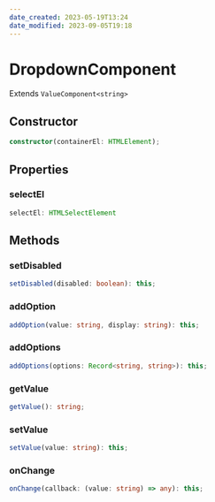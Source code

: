 ```yaml
---
date_created: 2023-05-19T13:24
date_modified: 2023-09-05T19:18
---
```

# DropdownComponent

Extends `ValueComponent<string>`

## Constructor

```ts
constructor(containerEl: HTMLElement);
```

## Properties

### selectEl

```ts
selectEl: HTMLSelectElement
```

## Methods

### setDisabled

```ts
setDisabled(disabled: boolean): this;
```

### addOption

```ts
addOption(value: string, display: string): this;
```

### addOptions

```ts
addOptions(options: Record<string, string>): this;
```

### getValue

```ts
getValue(): string;
```

### setValue

```ts
setValue(value: string): this;
```

### onChange

```ts
onChange(callback: (value: string) => any): this;
```
